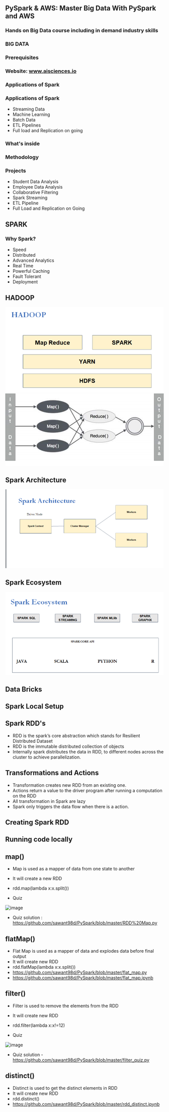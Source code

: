 ## PySpark & AWS: Master Big Data With PySpark and AWS
### Hands on Big Data course including in demand industry skills

### BIG DATA

### Prerequisites

### Website: www.aisciences.io

### Applications of Spark

### Applications of Spark 
- Streaming Data
- Machine Learning
- Batch Data
- ETL Pipelines
- Full load and Replication on going

### What's inside

### Methodology

### Projects
- Student Data Analysis
- Employee Data Analysis
- Collaborative Filtering
- Spark Streaming
- ETL Pipeline
- Full Load and Replication on Going

## SPARK
### Why Spark?
- Speed
- Distributed
- Advanced Analytics
- Real Time
- Powerful Caching
- Fault Tolerant
- Deployment

## HADOOP

![Hadoop Ecosystem](https://github.com/sawant98d/PySpark/blob/master/screenshot/1.png)
![Map & Reduce](https://github.com/sawant98d/PySpark/blob/master/screenshot/2.png)

## Spark Architecture
![Spark Architecture](https://github.com/sawant98d/PySpark/blob/master/screenshot/3.png)

## Spark Ecosystem
![Spark Ecosystem](https://github.com/sawant98d/PySpark/blob/master/screenshot/4.png)

## Data Bricks

## Spark Local Setup

## Spark RDD's
- RDD is the spark’s core abstraction which stands for Resilient Distributed Dataset
- RDD is the immutable distributed collection of objects
- Internally spark distributes the data in RDD, to different nodes across the cluster to achieve parallelization.

## Transformations and Actions
- Transformation creates new RDD from an existing one.
- Actions return a value to the driver program after running a computation on the RDD
- All transformation in Spark are lazy
- Spark only triggers the data flow when there is a action.

## Creating Spark RDD

## Running code locally

## map()
- Map is used as a mapper of data from one state to another
- It will create a new RDD
- rdd.map(lambda x:x.split())

- Quiz

![image](https://user-images.githubusercontent.com/53881680/132971263-78306af0-6977-4640-a7c5-0bbba8d74ae4.png)

- Quiz solution : https://github.com/sawant98d/PySpark/blob/master/RDD%20Map.py

## flatMap()
- Flat Map is used as a mapper of data and explodes data before final output 
- It will create new RDD
- rdd.flatMap(lambda x:x.split()) 
- https://github.com/sawant98d/PySpark/blob/master/flat_map.py
- https://github.com/sawant98d/PySpark/blob/master/flat_map.ipynb

## filter()
- Filter is used to remove the elements from the RDD
- It will create new RDD
- rdd.filter(lambda x:x!=12)

- Quiz

![image](https://user-images.githubusercontent.com/53881680/132971368-f468a306-4bcf-4c6b-9f73-40b29fe1cd96.png)

- Quiz solution - https://github.com/sawant98d/PySpark/blob/master/filter_quiz.py

## distinct()
- Distinct is used to get the distinct elements in RDD
- It will create new RDD
- rdd.distinct()
- https://github.com/sawant98d/PySpark/blob/master/rdd_distinct.ipynb
